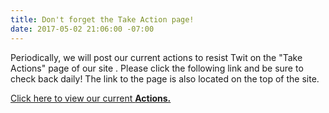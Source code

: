 ```yaml
---
title: Don't forget the Take Action page!
date: 2017-05-02 21:06:00 -07:00
---
```


Periodically, we will post our current actions to resist Twit on the "Take Actions" page of our site .  Please click the following link and be sure to check back daily!  The link to the page is also located on the top of the site.

[Click here to view our current ](http://indivisible94619.com/actions.html)**[Actions.](http://indivisible94619.com/actions.html)**